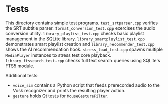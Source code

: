 # Tests

This directory contains simple test programs. `test_srtparser.cpp` verifies
the SRT subtitle parser. `format_conversion_test.cpp` exercises the
audio conversion utility. `library_playlist_test.cpp` checks basic
playlist management in the SQLite library. `library_smartplaylist_test.cpp`
demonstrates smart playlist creation and `library_recommender_test.cpp`
shows the AI recommendation hook. `stress_load_test.cpp` spawns
multiple `MediaPlayer` instances to stress test core playback.
`library_ftssearch_test.cpp` checks full text search queries using SQLite's
FTS5 module.

Additional tests:

- `voice_sim` contains a Python script that feeds prerecorded audio to the Vosk
  recognizer and prints the resulting player action.
- `gesture` holds Qt tests for `MouseGestureFilter`.
